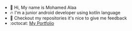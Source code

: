 - 👋 Hi, My name is Mohamed Alaa
- :fire:  I'm a junior android developer using kotlin language
-  :eyes: Checkout my repositories it's nice to give me feedback
- :octocat: [My Portfolio](https://github.com/mohamedalaa4j/Portfolio)

<!---
mohamedalaa4j/mohamedalaa4j is a ✨ special ✨ repository because its `README.md` (this file) appears on your GitHub profile.
You can click the Preview link to take a look at your changes.
--->
